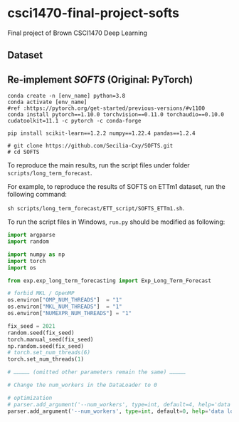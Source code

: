 # csci1470-final-project-softs
Final project of Brown CSCI1470 Deep Learning

## Dataset


## Re-implement *SOFTS* (Original: PyTorch)
```
conda create -n [env_name] python=3.8
conda activate [env_name]
#ref :https://pytorch.org/get-started/previous-versions/#v1100
conda install pytorch==1.10.0 torchvision==0.11.0 torchaudio==0.10.0 cudatoolkit=11.1 -c pytorch -c conda-forge

pip install scikit-learn==1.2.2 numpy==1.22.4 pandas==1.2.4

# git clone https://github.com/Secilia-Cxy/SOFTS.git
# cd SOFTS
```

To reproduce the main results, run the script files under folder ```scripts/long_term_forecast```. 

For example, to reproduce the results of SOFTS on ETTm1 dataset, run the following command:

```sh scripts/long_term_forecast/ETT_script/SOFTS_ETTm1.sh```.

To run the script files in Windows, ```run.py``` should be modified as following:
``` python
import argparse
import random

import numpy as np
import torch
import os

from exp.exp_long_term_forecasting import Exp_Long_Term_Forecast

# forbid MKL / OpenMP
os.environ["OMP_NUM_THREADS"]  = "1"
os.environ["MKL_NUM_THREADS"]  = "1"
os.environ["NUMEXPR_NUM_THREADS"] = "1"

fix_seed = 2021
random.seed(fix_seed)
torch.manual_seed(fix_seed)
np.random.seed(fix_seed)
# torch.set_num_threads(6)
torch.set_num_threads(1)

# …………… (omitted other parameters remain the same) ……………

# Change the num_workers in the DataLoader to 0

# optimization
# parser.add_argument('--num_workers', type=int, default=4, help='data loader num workers')
parser.add_argument('--num_workers', type=int, default=0, help='data loader num workers')
```